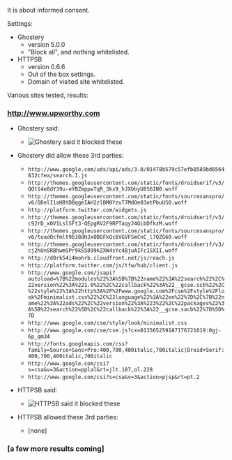 It is about informed consent.

Settings:
- Ghostery
    * version 5.0.0
    * "Block all", and nothing whitelisted.
- HTTPSB
    * version 0.6.6
    * Out of the box settings.
    * Domain of visited site whitelisted.

Various sites tested, results:

### http://www.upworthy.com

* Ghostery said:
    - ![Ghostery said it blocked these](https://raw.github.com/gorhill/httpswitchboard/master/doc/img/privacy-tour-1-ghostery.png)
* Ghostery did allow these 3rd parties:
    - `http://www.google.com/uds/api/ads/3.0/01478b579c57efb8589bd6564832cfea/search.I.js`
    - `http://themes.googleusercontent.com/static/fonts/droidserif/v3/QQt14e8dY39u-eYBZmppwTqR_3kx9_hJXbbyU8S6IN0.woff`
    - `http://themes.googleusercontent.com/static/fonts/sourcesanspro/v6/ODelI1aHBYDBqgeIAH2zlBM0YzuT7MdOe03otPbuUS0.woff`
    - `http://platform.twitter.com/widgets.js`
    - `http://themes.googleusercontent.com/static/fonts/droidserif/v3/c92rD_x0V1LslSFt3-QEpgRV2F9RPTaqyJ4QibDfkzM.woff`
    - `http://themes.googleusercontent.com/static/fonts/sourcesanspro/v6/toadOcfmlt9b38dHJxOBGFkQc6VGVFSmCnC_l7QZG60.woff`
    - `http://themes.googleusercontent.com/static/fonts/droidserif/v3/cj2hUnSRBhwmSPr9kS5899kZXW4sYc4BjuAIFc1SXII.woff`
    - `http://d8rk54i4mohrb.cloudfront.net/js/reach.js`
    - `http://platform.twitter.com/js/tfw/hub/client.js`
    - `http://www.google.com/jsapi?autoload=%7B%22modules%22%3A%5B%7B%22name%22%3A%22search%22%2C%22version%22%3A%221.0%22%2C%22callback%22%3A%22__gcse.scb%22%2C%22style%22%3A%22http%3A%2F%2Fwww.google.com%2Fcse%2Fstyle%2Flook%2Fminimalist.css%22%2C%22language%22%3A%22en%22%7D%2C%7B%22name%22%3A%22ads%22%2C%22version%22%3A%223%22%2C%22packages%22%3A%5B%22search%22%5D%2C%22callback%22%3A%22__gcse.sacb%22%7D%5D%7D`
    - `http://www.google.com/cse/style/look/minimalist.css`
    - `http://www.google.com/cse/cse.js?cx=013565259187176721019:0gj-6p_qm34`
    - `http://fonts.googleapis.com/css?family=Source+Sans+Pro:400,700,400italic,700italic|Droid+Serif:400,700,400italic,700italic`
    - `http://www.google.com/csi?s=csa&v=3&action=pplal&rt=jlt.187,ol.228`
    - `http://www.google.com/csi?s=csa&v=3&action=pjsp&rt=pt.2`

* HTTPSB said:
    - ![HTTPSB said it blocked these](https://raw.github.com/gorhill/httpswitchboard/master/doc/img/privacy-tour-1-httpsb.png)
* HTTPSB  allowed these 3rd parties:
    - [none]

### [a few more results coming]